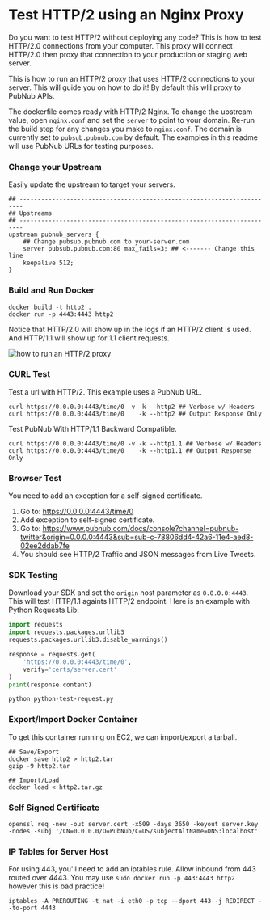 # Test HTTP/2 using an Nginx Proxy

Do you want to test HTTP/2 without deploying any code?
This is how to test HTTP/2.0 connections from your computer.
This proxy will connect HTTP/2.0 then proxy that connection
to your production or staging web server.

This is how to run an HTTP/2 proxy that uses HTTP/2 connections to your server.
This will guide you on how to do it!
By default this wlil proxy to PubNub APIs.

The dockerfile comes ready with HTTP/2 Nginx.
To change the upstream value, open `nginx.conf` and set the `server`
to point to your domain.
Re-run the build step for any changes you make to `nginx.conf`.
The domain is currently set to `pubsub.pubnub.com` by default.
The examples in this readme will use PubNub URLs for testing purposes.

### Change your Upstream

Easily update the upstream to target your servers.

```nginx
## -----------------------------------------------------------------------
## Upstreams
## -----------------------------------------------------------------------
upstream pubnub_servers {
    ## Change pubsub.pubnub.com to your-server.com
    server pubsub.pubnub.com:80 max_fails=3; ## <------- Change this line
    keepalive 512;
}
```

### Build and Run Docker

```shell
docker build -t http2 .
docker run -p 4443:4443 http2
```

Notice that HTTP/2.0 will show up in the logs if an HTTP/2 client is used.
And HTTP/1.1 will show up for 1.1 client requests.

![how to run an HTTP/2 proxy](https://i.imgur.com/Y20dm7M.png)

### CURL Test

Test a url with HTTP/2.
This example uses a PubNub URL.

```shell
curl https://0.0.0.0:4443/time/0 -v -k --http2 ## Verbose w/ Headers
curl https://0.0.0.0:4443/time/0    -k --http2 ## Output Response Only
```

Test PubNub With HTTP/1.1 Backward Compatible.

```shell
curl https://0.0.0.0:4443/time/0 -v -k --http1.1 ## Verbose w/ Headers
curl https://0.0.0.0:4443/time/0    -k --http1.1 ## Output Response Only
```

### Browser Test

You need to add an exception for a self-signed certificate.

 1. Go to: https://0.0.0.0:4443/time/0
 2. Add exception to self-signed certificate.
 3. Go to: https://www.pubnub.com/docs/console?channel=pubnub-twitter&origin=0.0.0.0:4443&sub=sub-c-78806dd4-42a6-11e4-aed8-02ee2ddab7fe
 4. You should see HTTP/2 Traffic and JSON messages from Live Tweets.

### SDK Testing 

Download your SDK and set the `origin` host parameter as `0.0.0.0:4443`.
This will test HTTP/1.1 againts HTTP/2 endpoint.
Here is an example with Python Requests Lib:

```python
import requests
import requests.packages.urllib3
requests.packages.urllib3.disable_warnings()

response = requests.get(
    'https://0.0.0.0:4443/time/0',
    verify='certs/server.cert'
)
print(response.content)
```

```shell
python python-test-request.py
```

### Export/Import Docker Container

To get this container running on EC2, we can import/export a tarball.

```shell
## Save/Export
docker save http2 > http2.tar
gzip -9 http2.tar

## Import/Load
docker load < http2.tar.gz
```

### Self Signed Certificate

```shell
openssl req -new -out server.cert -x509 -days 3650 -keyout server.key -nodes -subj '/CN=0.0.0.0/O=PubNub/C=US/subjectAltName=DNS:localhost'
```

### IP Tables for Server Host

For using 443, you'll need to add an iptables rule.
Allow inbound from 443 routed over 4443.
You may use `sudo docker run -p 443:4443 http2` however this is bad practice!

```shell
iptables -A PREROUTING -t nat -i eth0 -p tcp --dport 443 -j REDIRECT --to-port 4443
```
